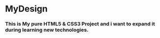# MyDesign
### This is My pure HTML5 & CSS3 Project and i want to expand it during learning new technologies.
